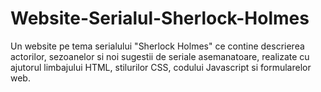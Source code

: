 # Website-Serialul-Sherlock-Holmes
Un website pe tema serialului "Sherlock Holmes" ce contine descrierea actorilor, sezoanelor si noi sugestii de seriale asemanatoare, realizate cu ajutorul limbajului HTML, stilurilor CSS, codului Javascript si formularelor web.
